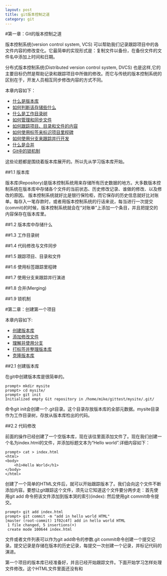 ```yaml
---
layout: post
title: git版本控制之道
category: git
---
```


#第一章：Git的版本控制之道  

  版本控制系统(version control system, VCS) 可以帮助我们记录跟踪项目中的各文件内容的修改变化。它最简单的实现形式是：复制文件以备份，在备份文件的文件名中添加上时间和日期。
  
 分布式版本控制系统(Distributed version control system, DVCS) 也是这样,它的主要目标仍然是帮助记录和跟踪项目中所做的修改。而它与传统的版本控制系统的区别在于，开发人员相互同步修改内容的方式不同。
  
本章内容如下：

*  <a href='#1.1'>什么是版本库</a>
*  <a href='#1.2'>如何判断该存储些什么</a>
*  <a href='#1.3'>什么是工作目录树</a>
*  <a href='#1.4'>如何管理和同步文件</a>
*  <a href='#1.5'>如何跟踪项目、目录和文件的内容</a>
*  <a href='#1.6'>如何使用标签来标识项目里程碑</a>
*  <a href='#1.7'>如何使用分支来跟踪并行开发</a>
*  <a href='#1.8'>什么是合并</a>
*  <a href='#1.9'>Git中的锁机制</a>

这些论题都是围绕着版本库展开的。所以先从学习版本库开始。

##<a id='1.1'>1.1 版本库</a>  

版本库(Repository)是版本控制系统用来存储所有历史数据的地方。大多数版本控制系统在版本库中存储各个文件的当前状态、历史修改记录、谁做的修改、以及修改的原因。
版本控制系统就好比是银行保险柜，而它保存的历史信息就好比对账单。每存入一笔存款时，或者用版本控制系统的行话来说，每当进行一次提交(commit)的时候，版本控制系统就会在“对账单”上添加一个条目，并且把提交的内容保存在版本库里。

##<a id='1.2'>1.2 版本库中存储什么</a>

##<a id='1.3'>1.3 工作目录树</a>

##<a id='1.4'>1.4 代码修改与文件同步</a>

##<a id='1.5'>1.5 跟踪项目、目录和文件</a>

##<a id='1.6'>1.6 使用标签跟踪里程碑</a>

##<a id='1.7'>1.7 使用分支来跟踪并行演进</a>

##<a id='1.8'>1.8 合并(Merging)</a>

##<a id='1.9'>1.9 锁机制</a>
  


#第二章：创建第一个项目  

本章内容如下:


* <a href='#2.1'>创建版本库        </a>
* <a href='#2.2'>添加修改文件      </a>
* <a href='#2.3'>理解并使用分支        </a>
* <a href='#2.4'>打标签并整理版本库</a>
* <a href='#2.5'>克隆版本库        </a>


##<a id='2.1'>2.1 创建版本库</a>

在git中创建版本库是很简单的。


	prompt> mkdir mysite
	prompt> cd mysite/
	prompt> git init 
	Initialized empty Git repository in /home/mike/gittest/mysite/.git/

命令git init会创建一个.git目录。这个目录存放版本库的全部元数据。mysite目录作为工作目录树，存放从版本库检出的代码。

##<a id='2.2'>2.2 代码修改</a>

前面的操作已经创建了一个空版本库，现在该往里面添加文件了。现在我们创建一个名为index.html的文件，并添加标题文本为“Hello world”.详细内容如下：

	prompt> cat > index.html
	<html>
	<body>
        <h1>Hello World</h1>
    </body>
    </html>

创建了一个简单的HTML文件后，就可以开始跟踪版本了。我们会向这个文件不断添加内容。要想让git跟踪这个文件，须先让它知道这个文件要分两步走：首先使用git add 命令把该文件添加到版本哭的索引(index): 然后使用git commit命令提交。

	prompt> git add index.html
	prompt> git commit -m "add in hello world HTML"
	[master (root-commit) 1f02c4f] add in hello world HTML
	 1 file changed, 5 insertions(+)
	 create mode 100644 index.html

文件或者文件列表可以作为git add命令的参数.git commit命令创建一个提交记录。提交记录是存储在版本的历史记录，每提交一次创建一个记录，并标记代码的演进。



第一个项目的版本库已经准备好，并且已经开始跟踪文件。下面开始学习怎样处理文件修改。这个HTML文件里面还没有<head>和<title>元素。下面为该文件添加这些元素：

	
	<html>
	<head>
		<title>Hello World in Git</title>
	</head>
	<body>
        <h1>Hello World</h1>
    </body>
    </html>

修改完毕，git可以检测到文件被修改。命令git status会现实工作目录的状态，即当前的试图状态。

	prompt> git status 
	On branch master
	Changes not staged for commit:
	  (use "git add <file>..." to update what will be committed)
	  (use "git checkout -- <file>..." to discard changes in working directory)

	  modified:   index.html

	no changes added to commit (use "git add" and/or "git commit -a")



##<a id="2.3">2.3理解并使用分支</a>


分支是维护项目中并行历史记录的方法。创建并行历史记录当然非常好，但在真实的项目中该如何使用呢？实际应用中有两种分支比较有用：用来支持项目的不同发布版本的分支，以及用来支持一个特定功能的开发的分支，接下来我们将介绍第一种分支。


mysite项目代码现在几乎可以发布了，但是还要进行测试等工作。直到确认它达到了预期的功能和质量。而与此同时，借助分支，可以开始下一个版本的心功能的开发了。


分支可以为要发布的代码保留一份拷贝，所以无须停止正在开发的工作。创建分支的命令是git branch ，该命令需要两个参数：新分支名称和父分支名称。新创建的分支基于已经存在的父分支。

	prompt> git branch RB_1.0 master

该命令从主分支(master branch)上创建一个叫RB_1.0的分支。主分支是git的默认分支


现在来做一些新的改动。这些改动不影响准备发布的代码。下面给“bio”页面添加一个链接。在<body>之前增加如下代码:

	<ul>
		<li><a href="bio.html">Biography</a></li>
	</ul>
	如下命令提交这些修改：
	prompt> git commit -a 



> 这是一块引用的内容
>> This is sure
